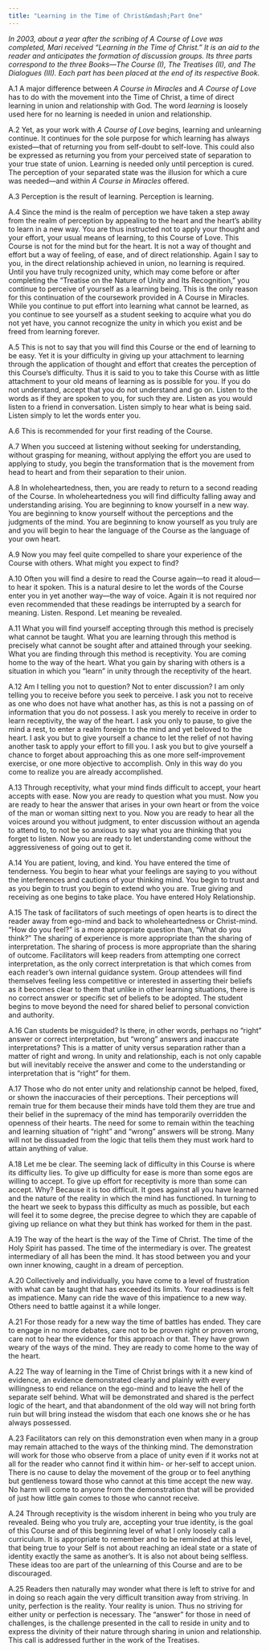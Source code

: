 ```yaml
---
title: "Learning in the Time of Christ&mdash;Part One"
---
```


*In 2003, about a year after the scribing of A Course of Love was
completed, Mari received “Learning in the Time of Christ.” It is an aid
to the reader and anticipates the formation of discussion groups. Its
three parts correspond to the three Books—The Course (I), The Treatises
(II), and The Dialogues (III). Each part has been placed at the end of
its respective Book.*

A.1 A major difference between *A Course in Miracles* and *A Course of Love*
has to do with the movement into the Time of Christ, a time of direct
learning in union and relationship with God.  The word *learning* is
loosely used here for no learning is needed in union and relationship. 

A.2 Yet, as your work with *A Course of Love* begins, learning and
unlearning continue. It continues for the sole purpose for which
learning has always existed—that of returning you from self-doubt to
self-love. This could also be expressed as returning you from your
perceived state of separation to your true state of union.  Learning is
needed only until perception is cured. The perception of your separated
state was the illusion for which a cure was needed—and within *A Course
in Miracles* offered. 

A.3 Perception is the result of learning. Perception is learning. 

A.4 Since the mind is the realm of perception we have taken a step away
from the realm of perception by appealing to the heart and the heart’s
ability to learn in a new way.  You are thus instructed not to apply
your thought and your effort, your usual means of learning, to this
Course of Love. This Course is not for the mind but for the heart. It is
not a way of thought and effort but a way of feeling, of ease, and of
direct relationship. Again I say to you, in the direct relationship
achieved in union, no learning is required.  Until you have truly
recognized unity, which may come before or after completing the
“Treatise on the Nature of Unity and Its Recognition,” you continue to
perceive of yourself as a learning being. This is the only reason for
this continuation of the coursework provided in A Course in Miracles.
While you continue to put effort into learning what cannot be learned,
as you continue to see yourself as a student seeking to acquire what you
do not yet have, you cannot recognize the unity in which you exist and
be freed from learning forever. 

A.5 This is not to say that you will find this Course or the end of
learning to be easy.  Yet it is your difficulty in giving up your
attachment to learning through the application of thought and effort
that creates the perception of this Course’s difficulty. Thus it is said
to you to take this Course with as little attachment to your old means
of learning as is possible for you. If you do not understand, accept
that you do not understand and go on. Listen to the words as if they are
spoken to you, for such they are. Listen as you would listen to a friend
in conversation. Listen simply to hear what is being said. Listen simply
to let the words enter you. 

A.6 This is recommended for your first reading of the Course. 

A.7 When you succeed at listening without seeking for understanding,
without grasping for meaning, without applying the effort you are used
to applying to study, you begin the transformation that is the movement
from head to heart and from their separation to their union. 

A.8 In wholeheartedness, then, you are ready to return to a second
reading of the Course. In wholeheartedness you will find difficulty
falling away and understanding arising. You are beginning to know
yourself in a new way. You are beginning to know yourself without the
perceptions and the judgments of the mind. You are beginning to know
yourself as you truly are and you will begin to hear the language of the
Course as the language of your own heart. 

A.9 Now you may feel quite compelled to share your experience of the
Course with others. What might you expect to find? 

A.10 Often you will find a desire to read the Course again—to read it
aloud—to hear it spoken. This is a natural desire to let the words of
the Course enter you in yet another way—the way of voice. Again it is
not required nor even recommended that these readings be interrupted by
a search for meaning. Listen. Respond. Let meaning be revealed. 

A.11 What you will find yourself accepting through this method is
precisely what cannot be taught. What you are learning through this
method is precisely what cannot be sought after and attained through
your seeking. What you are finding through this method is receptivity.
You are coming home to the way of the heart. What you gain by sharing
with others is a situation in which you “learn” in unity through the
receptivity of the heart. 

A.12 Am I telling you not to question? Not to enter discussion? I am
only telling you to receive before you seek to perceive. I ask you not
to receive as one who does not have what another has, as this is not a
passing on of information that you do not possess.  I ask you merely to
receive in order to learn receptivity, the way of the heart. I ask you
only to pause, to give the mind a rest, to enter a realm foreign to the
mind and yet beloved to the heart. I ask you but to give yourself a
chance to let the relief of not having another task to apply your effort
to fill you. I ask you but to give yourself a chance to forget about
approaching this as one more self-improvement exercise, or one more
objective to accomplish. Only in this way do you come to realize you are
already accomplished. 

A.13 Through receptivity, what your mind finds difficult to accept, your
heart accepts with ease. Now you are ready to question what you must.
Now you are ready to hear the answer that arises in your own heart or
from the voice of the man or woman sitting next to you. Now you are
ready to hear all the voices around you without judgment, to enter
discussion without an agenda to attend to, to not be so anxious to say
what you are thinking that you forget to listen. Now you are ready to
let understanding come without the aggressiveness of going out to get
it. 

A.14 You are patient, loving, and kind. You have entered the time of
tenderness. You begin to hear what your feelings are saying to you
without the interferences and cautions of your thinking mind. You begin
to trust and as you begin to trust you begin to extend who you are. True
giving and receiving as one begins to take place. You have entered Holy
Relationship. 

A.15 The task of facilitators of such meetings of open hearts is to
direct the reader away from ego-mind and back to wholeheartedness or
Christ-mind. “How do you feel?” is a more appropriate question than,
“What do you think?” The sharing of experience is more appropriate than
the sharing of interpretation. The sharing of process is more
appropriate than the sharing of outcome. Facilitators will keep readers
from attempting one correct interpretation, as the only correct
interpretation is that which comes from each reader’s own internal
guidance system. Group attendees will find themselves feeling less
competitive or interested in asserting their beliefs as it becomes clear
to them that unlike in other learning situations, there is no correct
answer or specific set of beliefs to be adopted. The student begins to
move beyond the need for shared belief to personal conviction and
authority. 

A.16 Can students be misguided? Is there, in other words, perhaps no
“right” answer or correct interpretation, but “wrong” answers and
inaccurate interpretations? This is a matter of unity versus separation
rather than a matter of right and wrong. In unity and relationship, each
is not only capable but will inevitably receive the answer and come to
the understanding or interpretation that is “right” for them. 

A.17 Those who do not enter unity and relationship cannot be helped,
fixed, or shown the inaccuracies of their perceptions. Their perceptions
will remain true for them because their minds have told them they are
true and their belief in the supremacy of the mind has temporarily
overridden the openness of their hearts. The need for some to remain
within the teaching and learning situation of “right” and “wrong”
answers will be strong. Many will not be dissuaded from the logic that
tells them they must work hard to attain anything of value. 

A.18 Let me be clear. The seeming lack of difficulty in this Course is
where its difficulty lies.  To give up difficulty for ease is more than
some egos are willing to accept. To give up effort for receptivity is
more than some can accept.  Why? Because it is too difficult. It goes
against all you have learned and the nature of the reality in which the
mind has functioned. In turning to the heart we seek to bypass this
difficulty as much as possible, but each will feel it to some degree,
the precise degree to which they are capable of giving up reliance on
what they but think has worked for them in the past. 

A.19 The way of the heart is the way of the Time of Christ. The time of
the Holy Spirit has passed. The time of the intermediary is over. The
greatest intermediary of all has been the mind. It has stood between you
and your own inner knowing, caught in a dream of perception. 

A.20 Collectively and individually, you have come to a level of
frustration with what can be taught that has exceeded its limits. Your
readiness is felt as impatience. Many can ride the wave of this
impatience to a new way. Others need to battle against it a while
longer. 

A.21 For those ready for a new way the time of battles has ended.  They
care to engage in no more debates, care not to be proven right or proven
wrong, care not to hear the evidence for this approach or that.  They
have grown weary of the ways of the mind. They are ready to come home to
the way of the heart. 

A.22 The way of learning in the Time of Christ brings with it a new kind
of evidence, an evidence demonstrated clearly and plainly with every
willingness to end reliance on the ego-mind and to leave the hell of the
separate self behind. What will be demonstrated and shared is the
perfect logic of the heart, and that abandonment of the old way will not
bring forth ruin but will bring instead the wisdom that each one knows
she or he has always possessed.

A.23 Facilitators can rely on this demonstration even when many in a
group may remain attached to the ways of the thinking mind. The
demonstration will work for those who observe from a place of unity even
if it works not at all for the reader who cannot find it within him- or
her-self to accept union. There is no cause to delay the movement of the
group or to feel anything but gentleness toward those who cannot at this
time accept the new way. No harm will come to anyone from the
demonstration that will be provided of just how little gain comes to
those who cannot receive. 

A.24 Through receptivity is the wisdom inherent in being who you truly
are revealed. Being who you truly are, accepting your true identity, is
the goal of this Course and of this beginning level of what I only
loosely call a curriculum. It is appropriate to remember and to be
reminded at this level, that being true to your Self is not about
reaching an ideal state or a state of identity exactly the same as
another’s. It is also not about being selfless. These ideas too are part
of the unlearning of this Course and are to be discouraged.

A.25 Readers then naturally may wonder what there is left to strive for
and in doing so reach again the very difficult transition away from
striving. In unity, perfection is the reality. Your reality is union.
Thus no striving for either unity or perfection is necessary. The
“answer” for those in need of challenges, is the challenge presented in
the call to reside in unity and to express the divinity of their nature
through sharing in union and relationship. This call is addressed
further in the work of the Treatises.

